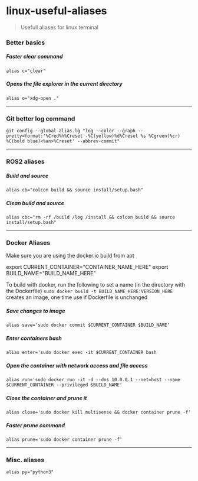 # linux-useful-aliases

> Usefull aliases for linux terminal

### Better basics

##### Faster clear command

`alias c="clear"`

##### Opens the file explorer in the current directory

`alias o="xdg-open ."`


---

### Git better log command

`git config --global alias.lg "log --color --graph --pretty=format:'%Cred%h%Creset -%C(yellow)%d%Creset %s %Cgreen(%cr) %C(bold blue)<%an>%Creset' --abbrev-commit"`

---

### ROS2 aliases

##### Build and source

`alias cb="colcon build && source install/setup.bash"`

##### Clean build and source

`alias cbc="rm -rf /build /log /install && colcon build && source install/setup.bash"`

---

### Docker Aliases
Make sure you are using the docker.io build from apt

export CURRENT_CONTAINER="CONTAINER_NAME_HERE"
export BUILD_NAME="BUILD_NAME_HERE"

To build with docker, run the following to set a name (in the directory with the Dockerfile)
`sudo docker build -t BUILD_NAME_HERE:VERSION_HERE`
creates an image, one time use if Dockerfile is unchanged

##### Save changes to image

`alias save='sudo docker commit $CURRENT_CONTAINER $BUILD_NAME'`

##### Enter containers bash

`alias enter='sudo docker exec -it $CURRENT_CONTAINER bash`

##### Open the container with network access and file access

`alias run='sudo docker run -it -d --dns 10.0.0.1 --net=host --name $CURRENT_CONTAINER --privileged $BUILD_NAME'`

##### Close the container and prune it

`alias close='sudo docker kill multisense && docker container prune -f'`

##### Faster prune command

`alias prune='sudo docker container prune -f'`

---

### Misc. aliases

`alias py="python3"`
